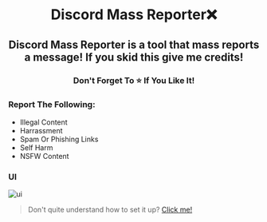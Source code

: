<h1 align="center">
  Discord Mass Reporter❌
</h1>

<h2 align="center">
  Discord Mass Reporter is a tool that mass reports a message!
                                   If you skid this give me credits!
</h2>

<h3 align="center">
Don't Forget To ⭐ If You Like It!
</h3>

### Report The Following: 
- Illegal Content
- Harrassment
- Spam Or Phishing Links
- Self Harm
- NSFW Content

### UI
![ui](https://user-images.githubusercontent.com/99215486/170328627-10b90825-1168-465c-a9b8-4c0343c4a47a.png)

> Don't quite understand how to set it up? [Click me!](https://discord.gg/luna22)
